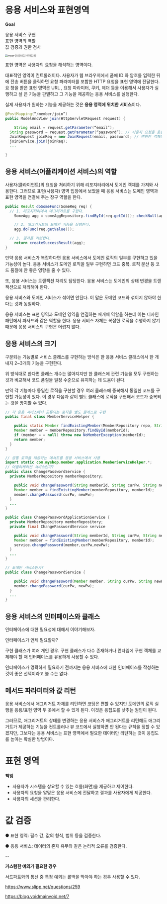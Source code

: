 # 응용 서비스와 표현영역

**Goal**  

응용 서비스 구현  
표현 영역의 역할  
값 검증과 권한 검사  

<img src="https://s2.loli.net/2023/02/02/Aibao456zK3d7fQ.png" alt="image-20230202141152253" style="zoom:50%;" />

표현 영역은 사용자의 요청을 해석하는 영역이다.

대표적인 영역이 컨트롤러이다. 사용자가 웹 브라우저에서 폼에 ID 와 암호를 입력한 뒤에 전송 버튼을 클릭하면 요청 파라미터를 포함한 HTTP 요청을 표현 영역에 전달한다. 요 청을 받은 표현 영역은 URL , 요청 파라미터, 쿠키, 헤더 등을 이용해서 사용자가 실행하고 싶 은 기능을 판별하고 그 기능을 제공하는 응용 서비스를 실행한다.

실제 사용자가 원하는 기능을 제공하는 것은 **응용 영역에 위치한 서비스**이다.

```java
@PostMapping(“/member/join”) 
public ModelAndView join(HttpServletRequest request) {

	String email = request.getParameter(“email”); 
  String password = request.getParameter(“password”); // 사용자 요청을 응용 서비스에 맞게 변환 
  JoinRequest joinReq = new JoinRequest(email, password); // 변환한 객체(데이터)를 이용해서 응용 서비스 실행 
  joinService.join(joinReq); 
  ...

}
```



## 응용 서비스(어플리케이션 서비스)의 역할

사용자(클라이언트)의 요청을 처리하기 위해 리포지터리에서 도메인 객체를 가져와 사용한다. 그러므로 표현(사용자) 영역 입장에서 보았을 때 응용 서비스는 도메인 영역과 표현 영역을 연결해 주는 창구 역할을 한다.



```java
public Result doSomeFunc(SomeReq req) { 
  // 1. 리포지터리에서 애그리거트를 구한다.
	SomeAgg agg = someAggRepository.findById(req.getId()); checkNull(agg);

	// 2. 애그리거트의 도메인 기능을 실행한다.
	agg.doFunc(req.getValue());

  // 3. 결과를 리턴한다.
	return createSuccessResult(agg);
}
```



만약 응용 서비스가 복잡하다면 응용 서비스에서 도메인 로직의 일부를 구현하고 있을 가능성이 높다. 응용 서비스가 도메인 로직을 일부 구현하면 코드 중복, 로직 분산 등 코드 품질에 안 좋은 영향을 줄 수 있다.



또, 응용 서비스는 트랜잭션 처리도 담당한다. 응용 서비스는 도메인의 상태 변경을 트랜잭션으로 처리해야 한다.



응용 서비스와 도메인 서비스가 섞이면 안된다. 이 말은 도메인 코드와 섞이지 않아야 한다는 것과 동일하다.



응용 서비스는 표현 영역과 도메인 영역을 연결하는 매개체 역할을 하는데 이는 디자인 패턴에서 파사드와 같은 역할을 한다. 응용 서비스 자체는 복잡한 로직을 수행하지 않기 때문에 응용 서비스의 구현은 어렵지 않다.



## 응용 서비스의 크기

 구분되는 기능별로 서비스 클래스를 구현하는 방식은 한 응용 서비스 클래스에서 한 개 내지 2~3개의 기능을 구현한다.

 위 방식대로 한다면 클래스 개수는 많아지지만 한 클래스에 관련 기능을 모두 구현하는 것과 비교해서 코드 품질을 일정 수준으로 유지하는 데 도움이 된다.

 만약 각 기능마다 동일한 로직을 구현할 경우 여러 클래스에 중복해서 동일한 코드를 구현할 가능성이 있다. 이 경우 다음과 같이 별도 클래스에 로직을 구현해서 코드가 중복되는 것을 방지할 수 있다.

```java
// 각 응용 서비스에서 공통되는 로직을 별도 클래스로 구현 
public final class MemberServiceHelper {

	public static Member findExistingMember(MemberRepository repo, String memberId) { 
    Member member = memberRepository.findById(memberId); 
    if (member = = null) throw new NoMemberException(memberId); 
    return member; 
  }
}

// 공통 로직을 제공하는 메서드를 응용 서비스에서 사용 
import static com.myshop.member.application.MemberServiceHelper.*;
// 어플리케이션 서비스인가?
public class ChangePasswordService { 
  private MemberRepository memberRepository;

	public void changePassword(String memberId, String curPw, String newPw) { 
    Member member = findExistingMember(memberRepository, memberId); 
    member.changePassword(curPw, newPw); 
  } 
  ...
}

public class ChangePasswordApplicationService { 
  private MemberRepository memberRepository;
  private final ChangePasswordService service

	public void changePassword(String memberId, String curPw, String newPw) { 
    Member member = findExistingMember(memberRepository, memberId); 
    service.changePassword(member,curPw,newPw);
  } 
  ...
}

// 도메인 서비스인가?
public class ChangePasswordService { 

	public void changePassword(Member member, String curPw, String newPw) { 
    member.changePassword(curPw, newPw); 
  } 
  ...
}
```

## 응용 서비스의 인터페이스와 클래스

 인터페이스에 대한 필요성에 대해서 이야기해보자.

인터페이스가 언제 필요할까?

구현 클래스가 여러 개인 경우. 구현 클래스가 다수 존재하거나 런타임에 구현 객체를 교체해야 할 때 인터페이스를 유용하게 사용할 수 있다.

인터페이스가 명확하게 필요하기 전까지는 응용 서비스에 대한 인터페이스를 작성하는 것이 좋은 선택이라고 볼 수는 없다.



## 메서드 파라미터와 값 리턴

 응용 서비스에서 애그리거트 자체를 리턴하면 코딩은 편할 수 있지만 도메인의 로직 실행을 응용/표현 영역 두 곳에서 할 수 있게 된다. 이것은 응집도를 낮추는 원인이 된다.

 그러므로, 애그리거트의 상태를 변경하는 응용 서비스가 애그리거트를 리턴해도 애그리거트가 제공하는 기능을 컨트롤러나 뷰 코드에서 실행하면 안 된다는 규칙을 정할 수 있겠지만, 그보다는 응용 서비스는 표현 영역에서 필요한 데이터만 리턴하는 것이 응집도를 높이는 확실한 방법이다.



# 표현 영역

**책임**

- 사용자가 시스템을 상요할 수 있는 흐름(화면)을 제공하고 제어한다.
- 사용자의 요청을 알맞은 응용 서비스에 전달하고 결과를 사용자에게 제공한다.
- 사용자의 세션을 관리한다.



# 값 검증

● 표현 영역: 필수 값, 값의 형식, 범위 등을 검증한다.

● 응용 서비스: 데이터의 존재 유무와 같은 논리적 오류를 검증한다.





--

**커스텀한 예외가 필요한 경우**

서드파트와의 통신 중 특정 예외는 롤백을 막아야 하는 경우 사용할 수 있다.

https://www.slipp.net/questions/259

https://blog.voidmainvoid.net/7

